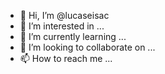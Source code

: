 - 👋 Hi, I’m @lucaseisac
- 👀 I’m interested in ...
- 🌱 I’m currently learning ...
- 💞️ I’m looking to collaborate on ...
- 📫 How to reach me ...

<!---
lucaseisac/lucaseisac is a ✨ special ✨ repository because its `README.md` (this file) appears on your GitHub profile.
You can click the Preview link to take a look at your changes.
--->
